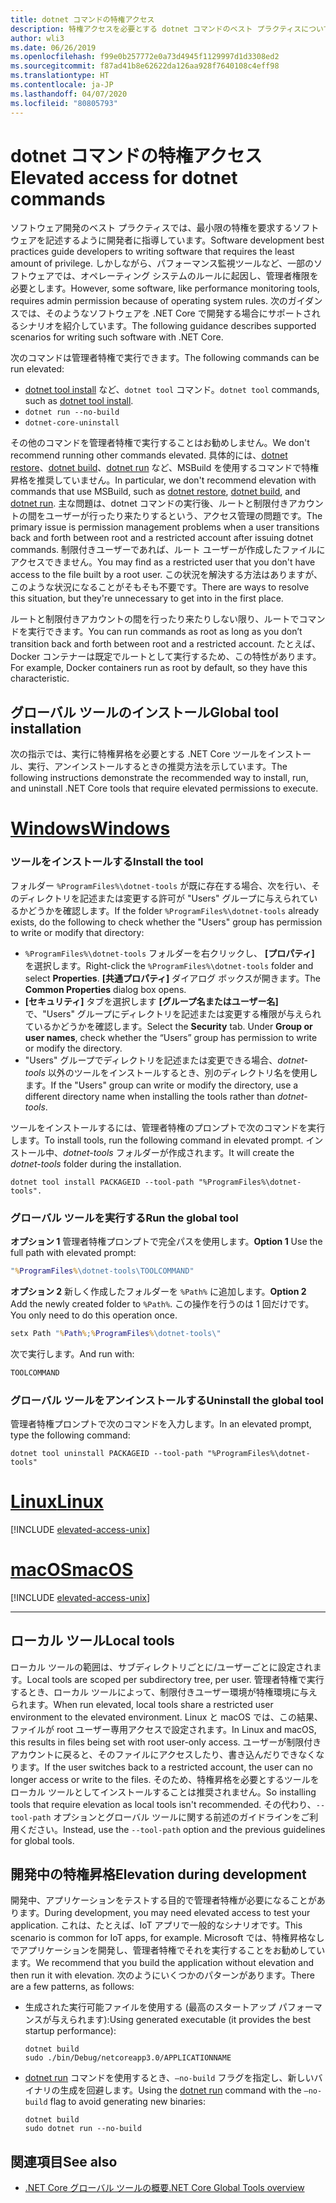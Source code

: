 ```yaml
---
title: dotnet コマンドの特権アクセス
description: 特権アクセスを必要とする dotnet コマンドのベスト プラクティスについて説明します。
author: wli3
ms.date: 06/26/2019
ms.openlocfilehash: f99e0b257772e0a73d4945f1129997d1d3308ed2
ms.sourcegitcommit: f87ad41b8e62622da126aa928f7640108c4eff98
ms.translationtype: HT
ms.contentlocale: ja-JP
ms.lasthandoff: 04/07/2020
ms.locfileid: "80805793"
---
```

# <a name="elevated-access-for-dotnet-commands"></a><span data-ttu-id="26f8b-103">dotnet コマンドの特権アクセス</span><span class="sxs-lookup"><span data-stu-id="26f8b-103">Elevated access for dotnet commands</span></span>

<span data-ttu-id="26f8b-104">ソフトウェア開発のベスト プラクティスでは、最小限の特権を要求するソフトウェアを記述するように開発者に指導しています。</span><span class="sxs-lookup"><span data-stu-id="26f8b-104">Software development best practices guide developers to writing software that requires the least amount of privilege.</span></span> <span data-ttu-id="26f8b-105">しかしながら、パフォーマンス監視ツールなど、一部のソフトウェアでは、オペレーティング システムのルールに起因し、管理者権限を必要とします。</span><span class="sxs-lookup"><span data-stu-id="26f8b-105">However, some software, like performance monitoring tools, requires admin permission because of operating system rules.</span></span> <span data-ttu-id="26f8b-106">次のガイダンスでは、そのようなソフトウェアを .NET Core で開発する場合にサポートされるシナリオを紹介しています。</span><span class="sxs-lookup"><span data-stu-id="26f8b-106">The following guidance describes supported scenarios for writing such software with .NET Core.</span></span>

<span data-ttu-id="26f8b-107">次のコマンドは管理者特権で実行できます。</span><span class="sxs-lookup"><span data-stu-id="26f8b-107">The following commands can be run elevated:</span></span>

- <span data-ttu-id="26f8b-108">[dotnet tool install](dotnet-tool-install.md) など、`dotnet tool` コマンド。</span><span class="sxs-lookup"><span data-stu-id="26f8b-108">`dotnet tool` commands, such as [dotnet tool install](dotnet-tool-install.md).</span></span>
- `dotnet run --no-build`
- `dotnet-core-uninstall`

<span data-ttu-id="26f8b-109">その他のコマンドを管理者特権で実行することはお勧めしません。</span><span class="sxs-lookup"><span data-stu-id="26f8b-109">We don't recommend running other commands elevated.</span></span> <span data-ttu-id="26f8b-110">具体的には、[dotnet restore](dotnet-restore.md)、[dotnet build](dotnet-build.md)、[dotnet run](dotnet-run.md) など、MSBuild を使用するコマンドで特権昇格を推奨していません。</span><span class="sxs-lookup"><span data-stu-id="26f8b-110">In particular, we don't recommend elevation with commands that use MSBuild, such as [dotnet restore](dotnet-restore.md), [dotnet build](dotnet-build.md), and [dotnet run](dotnet-run.md).</span></span> <span data-ttu-id="26f8b-111">主な問題は、dotnet コマンドの実行後、ルートと制限付きアカウントの間をユーザーが行ったり来たりするという、アクセス管理の問題です。</span><span class="sxs-lookup"><span data-stu-id="26f8b-111">The primary issue is permission management problems when a user transitions back and forth between root and a restricted account after issuing dotnet commands.</span></span> <span data-ttu-id="26f8b-112">制限付きユーザーであれば、ルート ユーザーが作成したファイルにアクセスできません。</span><span class="sxs-lookup"><span data-stu-id="26f8b-112">You may find as a restricted user that you don't have access to the file built by a root user.</span></span> <span data-ttu-id="26f8b-113">この状況を解決する方法はありますが、このような状況になることがそもそも不要です。</span><span class="sxs-lookup"><span data-stu-id="26f8b-113">There are ways to resolve this situation, but they're unnecessary to get into in the first place.</span></span>

<span data-ttu-id="26f8b-114">ルートと制限付きアカウントの間を行ったり来たりしない限り、ルートでコマンドを実行できます。</span><span class="sxs-lookup"><span data-stu-id="26f8b-114">You can run commands as root as long as you don’t transition back and forth between root and a restricted account.</span></span> <span data-ttu-id="26f8b-115">たとえば、Docker コンテナーは既定でルートとして実行するため、この特性があります。</span><span class="sxs-lookup"><span data-stu-id="26f8b-115">For example, Docker containers run as root by default, so they have this characteristic.</span></span>

## <a name="global-tool-installation"></a><span data-ttu-id="26f8b-116">グローバル ツールのインストール</span><span class="sxs-lookup"><span data-stu-id="26f8b-116">Global tool installation</span></span>

<span data-ttu-id="26f8b-117">次の指示では、実行に特権昇格を必要とする .NET Core ツールをインストール、実行、アンインストールするときの推奨方法を示しています。</span><span class="sxs-lookup"><span data-stu-id="26f8b-117">The following instructions demonstrate the recommended way to install, run, and uninstall .NET Core tools that require elevated permissions to execute.</span></span>

<!-- markdownlint-disable MD025 -->

# <a name="windows"></a>[<span data-ttu-id="26f8b-118">Windows</span><span class="sxs-lookup"><span data-stu-id="26f8b-118">Windows</span></span>](#tab/windows)

### <a name="install-the-tool"></a><span data-ttu-id="26f8b-119">ツールをインストールする</span><span class="sxs-lookup"><span data-stu-id="26f8b-119">Install the tool</span></span>

<span data-ttu-id="26f8b-120">フォルダー `%ProgramFiles%\dotnet-tools` が既に存在する場合、次を行い、そのディレクトリを記述または変更する許可が "Users" グループに与えられているかどうかを確認します。</span><span class="sxs-lookup"><span data-stu-id="26f8b-120">If the folder `%ProgramFiles%\dotnet-tools` already exists, do the following to check whether the "Users" group has permission to write or modify that directory:</span></span>

- <span data-ttu-id="26f8b-121">`%ProgramFiles%\dotnet-tools` フォルダーを右クリックし、 **[プロパティ]** を選択します。</span><span class="sxs-lookup"><span data-stu-id="26f8b-121">Right-click the `%ProgramFiles%\dotnet-tools` folder and select **Properties**.</span></span> <span data-ttu-id="26f8b-122">**[共通プロパティ]** ダイアログ ボックスが開きます。</span><span class="sxs-lookup"><span data-stu-id="26f8b-122">The **Common Properties** dialog box opens.</span></span>
- <span data-ttu-id="26f8b-123">**[セキュリティ]** タブを選択します **[グループ名またはユーザー名]** で、"Users" グループにディレクトリを記述または変更する権限が与えられているかどうかを確認します。</span><span class="sxs-lookup"><span data-stu-id="26f8b-123">Select the **Security** tab. Under **Group or user names**, check whether the “Users” group has permission to write or modify the directory.</span></span>
- <span data-ttu-id="26f8b-124">"Users" グループでディレクトリを記述または変更できる場合、*dotnet-tools* 以外のツールをインストールするとき、別のディレクトリ名を使用します。</span><span class="sxs-lookup"><span data-stu-id="26f8b-124">If the "Users" group can write or modify the directory, use a different directory name when installing the tools rather than *dotnet-tools*.</span></span>

<span data-ttu-id="26f8b-125">ツールをインストールするには、管理者特権のプロンプトで次のコマンドを実行します。</span><span class="sxs-lookup"><span data-stu-id="26f8b-125">To install tools, run the following command in elevated prompt.</span></span> <span data-ttu-id="26f8b-126">インストール中、*dotnet-tools* フォルダーが作成されます。</span><span class="sxs-lookup"><span data-stu-id="26f8b-126">It will create the *dotnet-tools* folder during the installation.</span></span>

```dotnetcli
dotnet tool install PACKAGEID --tool-path "%ProgramFiles%\dotnet-tools".
```

### <a name="run-the-global-tool"></a><span data-ttu-id="26f8b-127">グローバル ツールを実行する</span><span class="sxs-lookup"><span data-stu-id="26f8b-127">Run the global tool</span></span>

<span data-ttu-id="26f8b-128">**オプション 1** 管理者特権プロンプトで完全パスを使用します。</span><span class="sxs-lookup"><span data-stu-id="26f8b-128">**Option 1** Use the full path with elevated prompt:</span></span>

```cmd
"%ProgramFiles%\dotnet-tools\TOOLCOMMAND"
```

<span data-ttu-id="26f8b-129">**オプション 2** 新しく作成したフォルダーを `%Path%` に追加します。</span><span class="sxs-lookup"><span data-stu-id="26f8b-129">**Option 2** Add the newly created folder to `%Path%`.</span></span> <span data-ttu-id="26f8b-130">この操作を行うのは 1 回だけです。</span><span class="sxs-lookup"><span data-stu-id="26f8b-130">You only need to do this operation once.</span></span>

```cmd
setx Path "%Path%;%ProgramFiles%\dotnet-tools\"
```

<span data-ttu-id="26f8b-131">次で実行します。</span><span class="sxs-lookup"><span data-stu-id="26f8b-131">And run with:</span></span>

```cmd
TOOLCOMMAND
```

### <a name="uninstall-the-global-tool"></a><span data-ttu-id="26f8b-132">グローバル ツールをアンインストールする</span><span class="sxs-lookup"><span data-stu-id="26f8b-132">Uninstall the global tool</span></span>

<span data-ttu-id="26f8b-133">管理者特権プロンプトで次のコマンドを入力します。</span><span class="sxs-lookup"><span data-stu-id="26f8b-133">In an elevated prompt, type the following command:</span></span>

```dotnetcli
dotnet tool uninstall PACKAGEID --tool-path "%ProgramFiles%\dotnet-tools"
```

# <a name="linux"></a>[<span data-ttu-id="26f8b-134">Linux</span><span class="sxs-lookup"><span data-stu-id="26f8b-134">Linux</span></span>](#tab/linux)

[!INCLUDE [elevated-access-unix](../../../includes/elevated-access-unix.md)]

# <a name="macos"></a>[<span data-ttu-id="26f8b-135">macOS</span><span class="sxs-lookup"><span data-stu-id="26f8b-135">macOS</span></span>](#tab/macos)

[!INCLUDE [elevated-access-unix](../../../includes/elevated-access-unix.md)]

---

## <a name="local-tools"></a><span data-ttu-id="26f8b-136">ローカル ツール</span><span class="sxs-lookup"><span data-stu-id="26f8b-136">Local tools</span></span>

<span data-ttu-id="26f8b-137">ローカル ツールの範囲は、サブディレクトリごとに/ユーザーごとに設定されます。</span><span class="sxs-lookup"><span data-stu-id="26f8b-137">Local tools are scoped per subdirectory tree, per user.</span></span> <span data-ttu-id="26f8b-138">管理者特権で実行するとき、ローカル ツールによって、制限付きユーザー環境が特権環境に与えられます。</span><span class="sxs-lookup"><span data-stu-id="26f8b-138">When run elevated, local tools share a restricted user environment to the elevated environment.</span></span> <span data-ttu-id="26f8b-139">Linux と macOS では、この結果、ファイルが root ユーザー専用アクセスで設定されます。</span><span class="sxs-lookup"><span data-stu-id="26f8b-139">In Linux and macOS, this results in files being set with root user-only access.</span></span> <span data-ttu-id="26f8b-140">ユーザーが制限付きアカウントに戻ると、そのファイルにアクセスしたり、書き込んだりできなくなります。</span><span class="sxs-lookup"><span data-stu-id="26f8b-140">If the user switches back to a restricted account, the user can no longer access or write to the files.</span></span> <span data-ttu-id="26f8b-141">そのため、特権昇格を必要とするツールをローカル ツールとしてインストールすることは推奨されません。</span><span class="sxs-lookup"><span data-stu-id="26f8b-141">So installing tools that require elevation as local tools isn't recommended.</span></span> <span data-ttu-id="26f8b-142">その代わり、`--tool-path` オプションとグローバル ツールに関する前述のガイドラインをご利用ください。</span><span class="sxs-lookup"><span data-stu-id="26f8b-142">Instead, use the `--tool-path` option and the previous guidelines for global tools.</span></span>

## <a name="elevation-during-development"></a><span data-ttu-id="26f8b-143">開発中の特権昇格</span><span class="sxs-lookup"><span data-stu-id="26f8b-143">Elevation during development</span></span>

<span data-ttu-id="26f8b-144">開発中、アプリケーションをテストする目的で管理者特権が必要になることがあります。</span><span class="sxs-lookup"><span data-stu-id="26f8b-144">During development, you may need elevated access to test your application.</span></span> <span data-ttu-id="26f8b-145">これは、たとえば、IoT アプリで一般的なシナリオです。</span><span class="sxs-lookup"><span data-stu-id="26f8b-145">This scenario is common for IoT apps, for example.</span></span> <span data-ttu-id="26f8b-146">Microsoft では、特権昇格なしでアプリケーションを開発し、管理者特権でそれを実行することをお勧めしています。</span><span class="sxs-lookup"><span data-stu-id="26f8b-146">We recommend that you build the application without elevation and then run it with elevation.</span></span> <span data-ttu-id="26f8b-147">次のようにいくつかのパターンがあります。</span><span class="sxs-lookup"><span data-stu-id="26f8b-147">There are a few patterns, as follows:</span></span>

- <span data-ttu-id="26f8b-148">生成された実行可能ファイルを使用する (最高のスタートアップ パフォーマンスが与えられます):</span><span class="sxs-lookup"><span data-stu-id="26f8b-148">Using generated executable (it provides the best startup performance):</span></span>

   ```dotnetcli
   dotnet build
   sudo ./bin/Debug/netcoreapp3.0/APPLICATIONNAME
   ```

- <span data-ttu-id="26f8b-149">[dotnet run](dotnet-run.md) コマンドを使用するとき、`—no-build` フラグを指定し、新しいバイナリの生成を回避します。</span><span class="sxs-lookup"><span data-stu-id="26f8b-149">Using the [dotnet run](dotnet-run.md) command with the `—no-build` flag to avoid generating new binaries:</span></span>

   ```dotnetcli
   dotnet build
   sudo dotnet run --no-build
   ```

## <a name="see-also"></a><span data-ttu-id="26f8b-150">関連項目</span><span class="sxs-lookup"><span data-stu-id="26f8b-150">See also</span></span>

- [<span data-ttu-id="26f8b-151">.NET Core グローバル ツールの概要</span><span class="sxs-lookup"><span data-stu-id="26f8b-151">.NET Core Global Tools overview</span></span>](global-tools.md)
